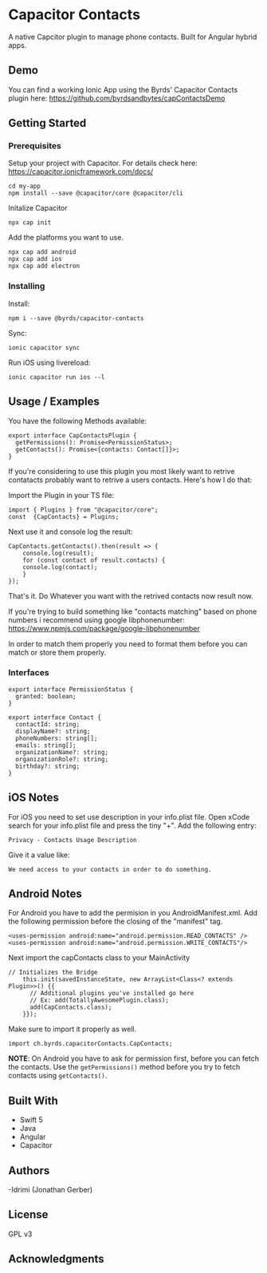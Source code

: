 # Capacitor Contacts

A native Capcitor plugin to manage phone contacts. Built for Angular hybrid apps.

## Demo

You can find a working Ionic App using the Byrds' Capacitor Contacts plugin here:
https://github.com/byrdsandbytes/capContactsDemo

## Getting Started

### Prerequisites

Setup your project with Capacitor. For details check here: https://capacitor.ionicframework.com/docs/

```
cd my-app
npm install --save @capacitor/core @capacitor/cli
```

Initalize Capacitor

```
npx cap init
```

Add the platforms you want to use.

```
npx cap add android
npx cap add ios
npx cap add electron
```

### Installing

Install:
```
npm i --save @byrds/capacitor-contacts
```
Sync:
````
ionic capacitor sync
````
Run iOS using livereload:
````
ionic capacitor run ios --l
````

## Usage / Examples

You have the following Methods available: 

```
export interface CapContactsPlugin {
  getPermissions(): Promise<PermissionStatus>;
  getContacts(): Promise<{contacts: Contact[]}>;
}
```
If you're considering to use this plugin you most likely want to retrive contatacts probably want to retrive a users contacts. Here's how I do that: 

Import the Plugin in your TS file: 

```
import { Plugins } from "@capacitor/core";
const  {CapContacts} = Plugins;
```

Next use it and console log the result: 
````
CapContacts.getContacts().then(result => {
    console.log(result);
    for (const contact of result.contacts) {
    console.log(contact);
    }
});

````

That's it. Do Whatever you want with the retrived contacts now result now. 

If you're trying to build something like "contacts matching" based on phone numbers i recommend using google libphonenumber: https://www.npmjs.com/package/google-libphonenumber

In order to match them properly you need to format them before you can match or store them properly.

### Interfaces
`````
export interface PermissionStatus {
  granted: boolean;
}

export interface Contact {
  contactId: string;
  displayName?: string;
  phoneNumbers: string[];
  emails: string[];
  organizationName?: string;
  organizationRole?: string;
  birthday?: string;
}
`````


## iOS Notes

For iOS you need to set use description in your info.plist file.
Open xCode search for your info.plist file and press the tiny "+". Add the following entry: 

````
Privacy - Contacts Usage Description
````

Give it a value like: 

````
We need access to your contacts in order to do something. 
````

## Android Notes

For Android you have to add the permision in you AndroidManifest.xml. Add the following permission before the closing of the "manifest" tag.

````
<uses-permission android:name="android.permission.READ_CONTACTS" />
<uses-permission android:name="android.permission.WRITE_CONTACTS"/>
````

Next import the capContacts class to your MainActivity

`````
// Initializes the Bridge
    this.init(savedInstanceState, new ArrayList<Class<? extends Plugin>>() {{
      // Additional plugins you've installed go here
      // Ex: add(TotallyAwesomePlugin.class);
      add(CapContacts.class);
    }});
`````

Make sure to import it properly as well.

``````
import ch.byrds.capacitorContacts.CapContacts;
``````

**NOTE**: On Android you have to ask for permission first, before you can fetch the contacts. Use the `getPermissions()` method before you try to fetch contacts using `getContacts()`.





## Built With
- Swift 5 
- Java
- Angular
- Capacitor 

## Authors
-Idrimi (Jonathan Gerber)

## License
GPL v3
## Acknowledgments



